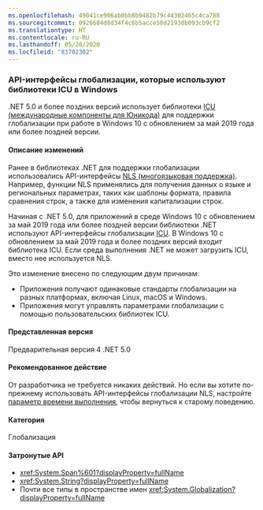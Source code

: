 ```yaml
---
ms.openlocfilehash: 49041ce906ab0bb8b9482b79c44302465c4ca788
ms.sourcegitcommit: 0926684d8d34f4c6b5acce58d2193db093cb9cf2
ms.translationtype: HT
ms.contentlocale: ru-RU
ms.lasthandoff: 05/20/2020
ms.locfileid: "83702302"
---
```

### <a name="globalization-apis-use-icu-libraries-on-windows"></a>API-интерфейсы глобализации, которые используют библиотеки ICU в Windows

.NET 5.0 и более поздних версий использует библиотеки [ICU (международные компоненты для Юникода)](http://site.icu-project.org/home) для поддержки глобализации при работе в Windows 10 с обновлением за май 2019 года или более поздней версии.

#### <a name="change-description"></a>Описание изменений

Ранее в библиотеках .NET для поддержки глобализации использовались API-интерфейсы [NLS (многоязыковая поддержка)](/windows/win32/intl/national-language-support). Например, функции NLS применялись для получения данных о языке и региональных параметрах, таких как шаблоны формата, правила сравнения строк, а также для изменения капитализации строк.

Начиная с .NET 5.0, для приложений в среде Windows 10 с обновлением за май 2019 года или более поздней версии библиотеки .NET используют API-интерфейсы глобализации [ICU](http://site.icu-project.org/home). В Windows 10 с обновлением за май 2019 года и более поздних версий входит библиотека ICU. Если среда выполнения .NET не может загрузить ICU, вместо нее используется NLS.

Это изменение внесено по следующим двум причинам:

- Приложения получают одинаковые стандарты глобализации на разных платформах, включая Linux, macOS и Windows.
- Приложения могут управлять параметрами глобализации с помощью пользовательских библиотек ICU.

#### <a name="version-introduced"></a>Представленная версия

Предварительная версия 4 .NET 5.0

#### <a name="recommended-action"></a>Рекомендованное действие

От разработчика не требуется никаких действий. Но если вы хотите по-прежнему использовать API-интерфейсы глобализации NLS, настройте [параметр времени выполнения](../../../../docs/core/run-time-config/globalization.md#nls), чтобы вернуться к старому поведению.

#### <a name="category"></a>Категория

Глобализация

#### <a name="affected-apis"></a>Затронутые API

- <xref:System.Span%601?displayProperty=fullName>
- <xref:System.String?displayProperty=fullName>
- Почти все типы в пространстве имен <xref:System.Globalization?displayProperty=fullName>

<!--

#### Affected APIs

- `T:System.Span%601`
- `T:System.String`
- `N:System.Globalization`

-->
